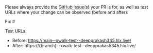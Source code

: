 Please always provide the [GitHub issue(s)](../issues) your PR is for, as well as test URLs where your change can be observed (before and after):

Fix #<gh-issue-id>

Test URLs:
- Before: https://main--xwalk-test--deepprakash345.hlx.live/
- After: https://{branch}--xwalk-test--deepprakash345.hlx.live/
